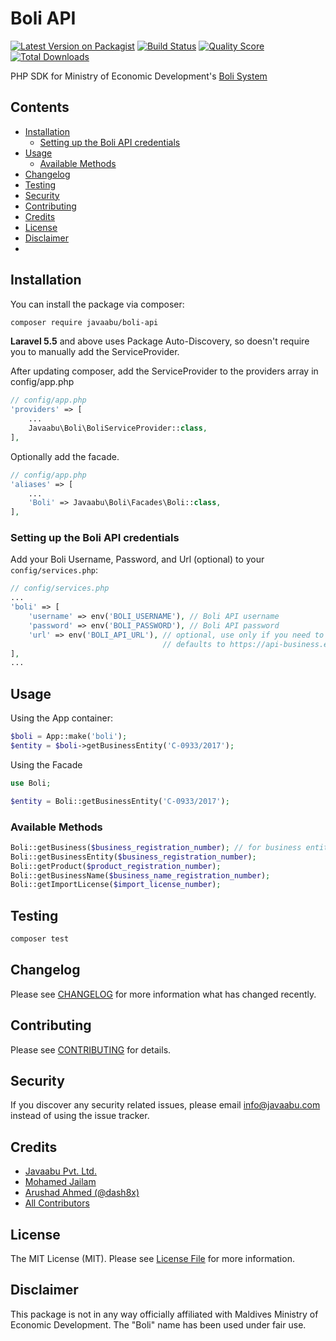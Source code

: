 # Boli API

[![Latest Version on Packagist](https://img.shields.io/packagist/v/javaabu/boli-api.svg?style=flat-square)](https://packagist.org/packages/javaabu/boli-api)
[![Build Status](https://img.shields.io/travis/javaabu/boli-api/master.svg?style=flat-square)](https://travis-ci.org/javaabu/boli-api)
[![Quality Score](https://img.shields.io/scrutinizer/g/javaabu/boli-api.svg?style=flat-square)](https://scrutinizer-ci.com/g/javaabu/boli-api)
[![Total Downloads](https://img.shields.io/packagist/dt/javaabu/boli-api.svg?style=flat-square)](https://packagist.org/packages/javaabu/boli-api)

PHP SDK for Ministry of Economic Development's [Boli System](https://business.egov.mv/)

## Contents

- [Installation](#installation)
    - [Setting up the Boli API credentials](#setting-up-the-boli-api-credentials)
- [Usage](#usage)
    - [Available Methods](#available-methods)
- [Changelog](#changelog)
- [Testing](#testing)
- [Security](#security)
- [Contributing](#contributing)
- [Credits](#credits)
- [License](#license)
- [Disclaimer](#disclaimer)
- 
## Installation

You can install the package via composer:

``` bash
composer require javaabu/boli-api
```

**Laravel 5.5** and above uses Package Auto-Discovery, so doesn't require you to manually add the ServiceProvider.

After updating composer, add the ServiceProvider to the providers array in config/app.php

```php
// config/app.php
'providers' => [
    ...
    Javaabu\Boli\BoliServiceProvider::class,
],
```

Optionally add the facade.
```php
// config/app.php
'aliases' => [
    ...
    'Boli' => Javaabu\Boli\Facades\Boli::class,
],
```

### Setting up the Boli API credentials

Add your Boli Username, Password, and Url (optional) to your `config/services.php`:

```php
// config/services.php
...
'boli' => [
    'username' => env('BOLI_USERNAME'), // Boli API username 
    'password' => env('BOLI_PASSWORD'), // Boli API password 
    'url' => env('BOLI_API_URL'), // optional, use only if you need to override the default,
                                  // defaults to https://api-business.egov.mv/WebApi/api/   
],
...
```

## Usage

Using the App container:


``` php
$boli = App::make('boli');
$entity = $boli->getBusinessEntity('C-0933/2017');
```

Using the Facade

``` php
use Boli;

$entity = Boli::getBusinessEntity('C-0933/2017');
```

### Available Methods

``` php
Boli::getBusiness($business_registration_number); // for business entities + business names
Boli::getBusinessEntity($business_registration_number);
Boli::getProduct($product_registration_number);
Boli::getBusinessName($business_name_registration_number);
Boli::getImportLicense($import_license_number);
```  

## Testing

``` bash
composer test
```

## Changelog

Please see [CHANGELOG](CHANGELOG.md) for more information what has changed recently.

## Contributing

Please see [CONTRIBUTING](CONTRIBUTING.md) for details.

## Security

If you discover any security related issues, please email info@javaabu.com instead of using the issue tracker.

## Credits

- [Javaabu Pvt. Ltd.](https://github.com/javaabu)
- [Mohamed Jailam](http://github.com/muhammedjailam)
- [Arushad Ahmed (@dash8x)](http://arushad.org)
- [All Contributors](../../contributors)

## License

The MIT License (MIT). Please see [License File](LICENSE.md) for more information.

## Disclaimer

This package is not in any way officially affiliated with Maldives Ministry of Economic Development.
The "Boli" name has been used under fair use.
